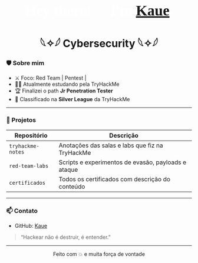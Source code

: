 <h1 align="center" style="font-family: 'Impact'; 
    color: white;
    font-size: 40px;">
    Hey there! 👋 I'm <a href="https://tryhackme.com/p/coquinhared3/">Kaue</a>. 
</h1>
<h1 align="center"> 𓆩✧𓆪 Cybersecurity 𓆩✧𓆪

### 🛡️ Sobre mim
- ⚔️ Foco: Red Team | Pentest |
- 👨‍💻 Atualmente estudando pela TryHackMe
- 🏆 Finalizei o path **Jr Penetration Tester** 
- 🥈 Classificado na **Silver League** da TryHackMe 
  
---

### 🚀 Projetos
| Repositório | Descrição |
|-------------|-----------|
| `tryhackme-notes` | Anotações das salas e labs que fiz na TryHackMe |
| `red-team-labs` | Scripts e experimentos de evasão, payloads e ataque |
| `certificados` | Todos os certificados com descrição do conteúdo |

---

### 📫 Contato
- GitHub: [Kaue](https://github.com/KrnL777)

> “Hackear não é destruir, é entender.”

---

<p align="center">Feito com 💥 e muita força de vontade</p>
